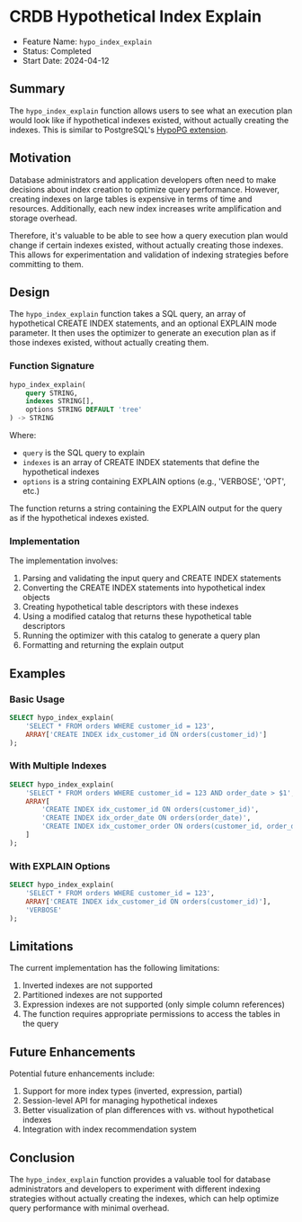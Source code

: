 # CRDB Hypothetical Index Explain

- Feature Name: `hypo_index_explain`
- Status: Completed
- Start Date: 2024-04-12

## Summary

The `hypo_index_explain` function allows users to see what an execution plan would look like if hypothetical indexes existed, without actually creating the indexes. This is similar to PostgreSQL's [HypoPG extension](https://hypopg.readthedocs.io/en/latest/).

## Motivation

Database administrators and application developers often need to make decisions about index creation to optimize query performance. However, creating indexes on large tables is expensive in terms of time and resources. Additionally, each new index increases write amplification and storage overhead.

Therefore, it's valuable to be able to see how a query execution plan would change if certain indexes existed, without actually creating those indexes. This allows for experimentation and validation of indexing strategies before committing to them.

## Design

The `hypo_index_explain` function takes a SQL query, an array of hypothetical CREATE INDEX statements, and an optional EXPLAIN mode parameter. It then uses the optimizer to generate an execution plan as if those indexes existed, without actually creating them.

### Function Signature

```sql
hypo_index_explain(
    query STRING, 
    indexes STRING[], 
    options STRING DEFAULT 'tree'
) -> STRING
```

Where:
- `query` is the SQL query to explain
- `indexes` is an array of CREATE INDEX statements that define the hypothetical indexes
- `options` is a string containing EXPLAIN options (e.g., 'VERBOSE', 'OPT', etc.)

The function returns a string containing the EXPLAIN output for the query as if the hypothetical indexes existed.

### Implementation

The implementation involves:

1. Parsing and validating the input query and CREATE INDEX statements
2. Converting the CREATE INDEX statements into hypothetical index objects
3. Creating hypothetical table descriptors with these indexes
4. Using a modified catalog that returns these hypothetical table descriptors
5. Running the optimizer with this catalog to generate a query plan
6. Formatting and returning the explain output

## Examples

### Basic Usage

```sql
SELECT hypo_index_explain(
    'SELECT * FROM orders WHERE customer_id = 123',
    ARRAY['CREATE INDEX idx_customer_id ON orders(customer_id)']
);
```

### With Multiple Indexes

```sql
SELECT hypo_index_explain(
    'SELECT * FROM orders WHERE customer_id = 123 AND order_date > $1',
    ARRAY[
        'CREATE INDEX idx_customer_id ON orders(customer_id)',
        'CREATE INDEX idx_order_date ON orders(order_date)',
        'CREATE INDEX idx_customer_order ON orders(customer_id, order_date)'
    ]
);
```

### With EXPLAIN Options

```sql
SELECT hypo_index_explain(
    'SELECT * FROM orders WHERE customer_id = 123',
    ARRAY['CREATE INDEX idx_customer_id ON orders(customer_id)'],
    'VERBOSE'
);
```

## Limitations

The current implementation has the following limitations:

1. Inverted indexes are not supported
2. Partitioned indexes are not supported
3. Expression indexes are not supported (only simple column references)
4. The function requires appropriate permissions to access the tables in the query

## Future Enhancements

Potential future enhancements include:

1. Support for more index types (inverted, expression, partial)
2. Session-level API for managing hypothetical indexes
3. Better visualization of plan differences with vs. without hypothetical indexes
4. Integration with index recommendation system

## Conclusion

The `hypo_index_explain` function provides a valuable tool for database administrators and developers to experiment with different indexing strategies without actually creating the indexes, which can help optimize query performance with minimal overhead. 
